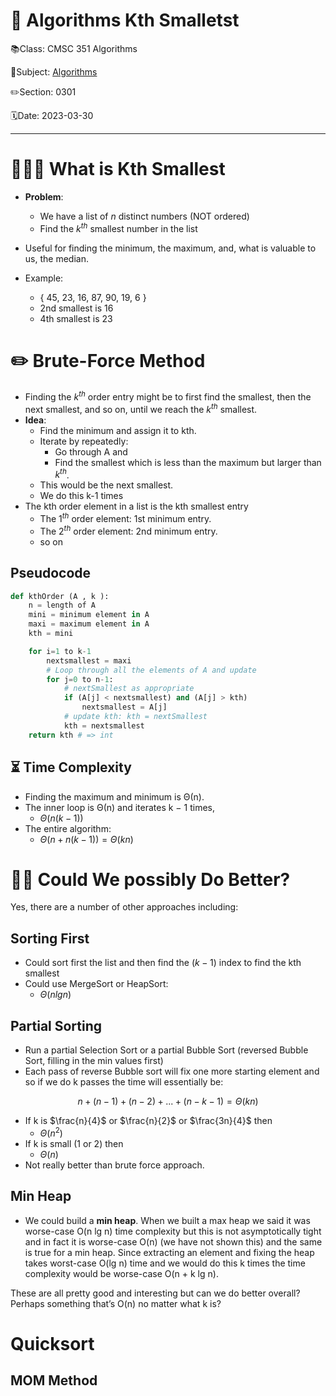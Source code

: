 # 🔰 Algorithms Kth Smalletst

📚Class: CMSC 351 Algorithms

📘Subject: <a href="https://github.com/lamula21/cheat-sheets/blob/main/CMSC%20351%20Algorithms/Algorithms.md">Algorithms</a>

✏️Section: 0301

🗓️Date: 2023-03-30

---

# 🤷🏻‍♂️ What is Kth Smallest

- **Problem**: 
	- We have a list of $n$ distinct numbers (NOT ordered)  
	- Find the $k^{th}$ smallest number in the list
- Useful for finding the minimum, the maximum, and, what is valuable to us, the median.

- Example:
	- { 45, 23, 16, 87, 90, 19, 6 }  
	- 2nd smallest is 16  
	- 4th smallest is 23

# ✏️ Brute-Force Method

- Finding the $k^{th}$ order entry might be to first find the smallest, then the next smallest, and so on, until we reach the $k^{th}$ smallest.
- **Idea**: 
	- Find the minimum and assign it to kth. 
	- Iterate by repeatedly: 
		- Go through A and 
		- Find the smallest which is less than the maximum but larger than $k^{th}$.
	- This would be the next smallest. 
	- We do this k-1 times
- The kth order element in a list is the kth smallest entry
	- The $1^{th}$ order element: 1st minimum entry.
	- The $2^{th}$ order element: 2nd minimum entry.
	- so on

## Pseudocode

```python
def kthOrder (A , k ):
	n = length of A  
	mini = minimum element in A  
	maxi = maximum element in A  
	kth = mini  

	for i=1 to k-1
		nextsmallest = maxi 		
		# Loop through all the elements of A and update
		for j=0 to n-1:
			# nextSmallest as appropriate 
			if (A[j] < nextsmallest) and (A[j] > kth) 
				nextsmallest = A[j]
			# update kth: kth = nextSmallest
			kth = nextsmallest
	return kth # => int
```

## ⏳ Time Complexity

- Finding the maximum and minimum is Θ(n). 
- The inner loop is Θ(n) and iterates k − 1 times, 
	- $Θ(n(k − 1))$
- The entire algorithm:
	- $Θ(n + n(k − 1)) = Θ(kn)$

# 🙋‍♂️ Could We possibly Do Better?
Yes, there are a number of other approaches including:

## Sorting First

- Could sort first the list and then find the $(k-1)$ index to find the kth smallest
- Could use MergeSort or HeapSort: 
	- $Θ(nlgn)$

## Partial Sorting

- Run a partial Selection Sort or a partial Bubble Sort (reversed Bubble Sort, filling in the min values first)
- Each pass of reverse Bubble sort will fix one more starting element and so if we do k passes the time will essentially be:

$$n + (n − 1) + (n − 2) + ... + (n − k − 1) = Θ(kn) $$

- If k is $\frac{n}{4}$ or $\frac{n}{2}$ or $\frac{3n}{4}$ then
	- $Θ( n^{2})$
- If k is small (1 or 2) then
	- $Θ( n )$
- Not really better than brute force approach.

## Min Heap

- We could build a **min heap**. When we built a max heap we said it was worse-case O(n lg n) time complexity but this is not asymptotically tight and in fact it is worse-case O(n) (we have not shown this) and the same is true for a min heap. Since extracting an element and fixing the heap takes worst-case O(lg n) time and we would do this k times the time complexity would be worse-case O(n + k lg n).

These are all pretty good and interesting but can we do better overall? Perhaps something that’s O(n) no matter what k is?


# Quicksort 
## MOM Method